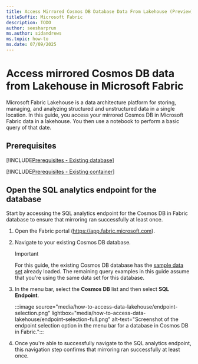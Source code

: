 ```yaml
---
title: Access Mirrored Cosmos DB Database Data From Lakehouse (Preview)
titleSuffix: Microsoft Fabric
description: TODO
author: seesharprun
ms.author: sidandrews
ms.topic: how-to
ms.date: 07/09/2025
---
```


# Access mirrored Cosmos DB data from Lakehouse in Microsoft Fabric

Microsoft Fabric Lakehouse is a data architecture platform for storing, managing, and analyzing structured and unstructured data in a single location. In this guide, you access your mirrored Cosmos DB in Microsoft Fabric data in a lakehouse. You then use a notebook to perform a basic query of that date.

## Prerequisites

[!INCLUDE[Prerequisites - Existing database](includes/prerequisite-existing-database.md)]

[!INCLUDE[Prerequisites - Existing container](includes/prerequisite-existing-container.md)]

## Open the SQL analytics endpoint for the database

Start by accessing the SQL analytics endpoint for the Cosmos DB in Fabric database to ensure that mirroring ran successfully at least once.

1. Open the Fabric portal (<https://app.fabric.microsoft.com>).

1. Navigate to your existing Cosmos DB database.

    > [!IMPORTANT]
    > For this guide, the existing Cosmos DB database has the [sample data set](sample-data.md) already loaded. The remaining query examples in this guide assume that you're using the same data set for this database.

1. In the menu bar, select the **Cosmos DB** list and then select **SQL Endpoint**.

    :::image source="media/how-to-access-data-lakehouse/endpoint-selection.png" lightbox="media/how-to-access-data-lakehouse/endpoint-selection-full.png" alt-text="Screenshot of the endpoint selection option in the menu bar for a database in Cosmos DB in Fabric.":::

1. Once you're able to successfully navigate to the SQL analytics endpoint, this navigation step confirms that mirroring ran successfully at least once.

## 
